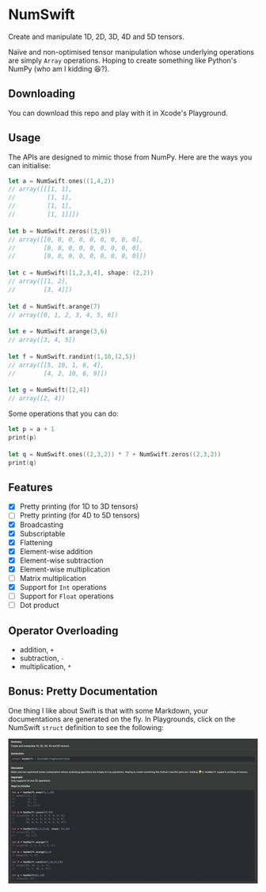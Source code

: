 # NumSwift

Create and manipulate 1D, 2D, 3D, 4D and 5D tensors.

Naïve and non-optimised tensor manipulation whose underlying operations are simply `Array` operations. Hoping to create something like Python's NumPy (who am I kidding 😆?).

## Downloading

You can download this repo and play with it in Xcode's Playground.

## Usage

The APIs are designed to mimic those from NumPy. Here are the ways you can initialise:

```swift
let a = NumSwift.ones((1,4,2))
// array([[[1, 1],
//         [1, 1],
//         [1, 1],
//         [1, 1]]])

let b = NumSwift.zeros((3,9))
// array([[0, 0, 0, 0, 0, 0, 0, 0, 0],
//        [0, 0, 0, 0, 0, 0, 0, 0, 0],
//        [0, 0, 0, 0, 0, 0, 0, 0, 0]])

let c = NumSwift([1,2,3,4], shape: (2,2))
// array([[1, 2],
//        [3, 4]])

let d = NumSwift.arange(7)
// array([0, 1, 2, 3, 4, 5, 6])

let e = NumSwift.arange(3,6)
// array([3, 4, 5])

let f = NumSwift.randint(1,10,(2,5))
// array([[5, 10, 1, 6, 4],
//        [4, 2, 10, 6, 9]])

let g = NumSwift([2,4])
// array([2, 4])
```

Some operations that you can do:

```swift
let p = a + 1
print(p)

let q = NumSwift.ones((2,3,2)) * 7 + NumSwift.zeros((2,3,2))
print(q)
```

## Features

- [x] Pretty printing (for 1D to 3D tensors)
- [ ] Pretty printing (for 4D to 5D tensors)
- [x] Broadcasting
- [x] Subscriptable
- [x] Flattening
- [x] Element-wise addition
- [x] Element-wise subtraction
- [x] Element-wise multiplication
- [ ] Matrix multiplication
- [x] Support for `Int` operations
- [ ] Support for `Float` operations
- [ ] Dot product

## Operator Overloading

- addition, `+`
- subtraction, `-`
- multiplication, `*`

## Bonus: Pretty Documentation

One thing I like about Swift is that with some Markdown, your documentations are generated on the fly. In Playgrounds, click on the NumSwift `struct` definition to see the following:

![Documentation](docs.png)
